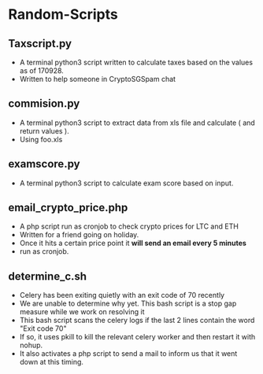 # Random-Scripts
## Taxscript.py
* A terminal python3 script written to calculate taxes based on the values as of 170928.
* Written to help someone in CryptoSGSpam chat

## commision.py
* A terminal python3 script to extract data from xls file and calculate ( and return values ).
* Using foo.xls

## examscore.py
* A terminal python3 script to calculate exam score based on input.

## email_crypto_price.php
* A php script run as cronjob to check crypto prices for LTC and ETH
* Written for a friend going on holiday.
* Once it hits a certain price point it **will send an email every 5 minutes**
* run as cronjob.

## determine_c.sh
* Celery has been exiting quietly with an exit code of 70 recently
* We are unable to determine why yet. This bash script is a stop gap measure while we work on resolving it
* This bash script scans the celery logs if the last 2 lines contain the word "Exit code 70"
* If so, it uses pkill to kill the relevant celery worker and then restart it with nohup.
* It also activates a php script to send a mail to inform us that it went down at this timing.
